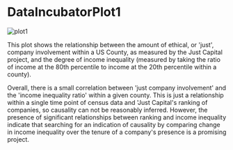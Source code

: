 # DataIncubatorPlot1

![plot1](https://user-images.githubusercontent.com/10912890/32162763-53d592cc-bd17-11e7-8d46-49af34ce01da.png)

This plot shows the relationship between the amount of ethical, or 'just', company
involvement within a US County, as measured by the Just Capital project, and the
degree of income inequality (measured by taking the ratio of income at the 80th
percentile to income at the 20th percentile within a county).

Overall, there is a small correlation between 'just company involvement' and the
'income inequality ratio' within a given county. This is just a relationship within
a single time point of census data and 'Just Capital's ranking of companies, so
causality can not be reasonably inferred. However, the presence of significant
relationships between ranking and income inequality indicate that searching for an
indication of causality by comparing change in income inequality over the tenure
of a company's presence is a promising project.
